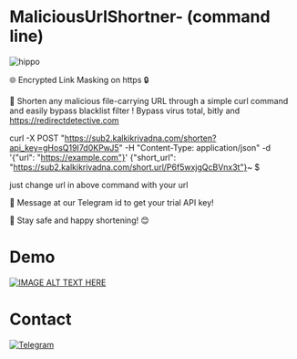 # MaliciousUrlShortner- (command line)

![hippo](https://user-images.githubusercontent.com/74038190/225813708-98b745f2-7d22-48cf-9150-083f1b00d6c9.gif)

🌐 Encrypted Link Masking on https 🔒 

🌟 Shorten any malicious file-carrying URL through a simple curl command and easily bypass blacklist filter ! Bypass virus total, bitly and https://redirectdetective.com

curl -X POST "https://sub2.kalkikrivadna.com/shorten?api_key=gHosQ19I7d0KPwJ5" -H "Content-Type: application/json" -d '{"url": "https://example.com"}'
{"short_url": "https://sub2.kalkikrivadna.com/short.url/P6f5wxjgQcBVnx3t"}~ $

just change url in above command with your url

📩 Message at our Telegram id to get your trial API key!

🚀 Stay safe and happy shortening! 😊

# Demo 
[![IMAGE ALT TEXT HERE](https://img.youtube.com/vi/gWgYsiEuMwQ/0.jpg)](https://youtu.be/gWgYsiEuMwQ?si=TL61IPW3MaBCjAUI)

# Contact
[![Telegram](https://img.shields.io/badge/Telegram-2CA5E0?style=for-the-badge&logo=telegram&logoColor=white)](https://t.me/kalkimahavatar)
